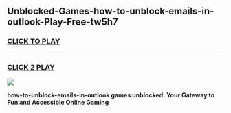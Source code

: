
## Unblocked-Games-how-to-unblock-emails-in-outlook-Play-Free-tw5h7
<h3>
<a href="https://premium76.site?title=how-to-unblock-emails-in-outlook&ref=23A">CLICK TO PLAY</a></h3>
<hr>

<h3>
<a href="https://premium76.site?title=how-to-unblock-emails-in-outlook&ref=23A">CLICK 2 PLAY</a>
  
</h3>

<a href="https://premium76.site?title=how-to-unblock-emails-in-outlook&ref=23A"><img src="https://clearcache.store/games.png"></a>


**how-to-unblock-emails-in-outlook games unblocked: Your Gateway to Fun and Accessible Online Gaming**
